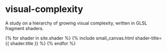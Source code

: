 # visual-complexity

A study on a hierarchy of growing visual complexity, written in GLSL fragment shaders.

{% for shader in site.shader %}
{% include small_canvas.html shader-title={{ shader.title }} %}
{% endfor %}
